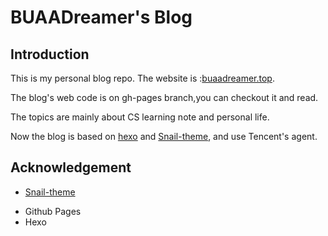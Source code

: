 # BUAADreamer's Blog

## Introduction

This is my personal blog repo. The website is :[buaadreamer.top](https://buaadreamer.top).

The blog's web code is on gh-pages branch,you can checkout it and read.

The topics are mainly about CS learning note and personal life.

Now the blog is based on [hexo](https://hexo.io/zh-cn/) and [Snail-theme](https://www.dusign.net/), and use Tencent's agent.

## Acknowledgement

* [Snail-theme](https://www.dusign.net/)

- Github Pages
- Hexo
